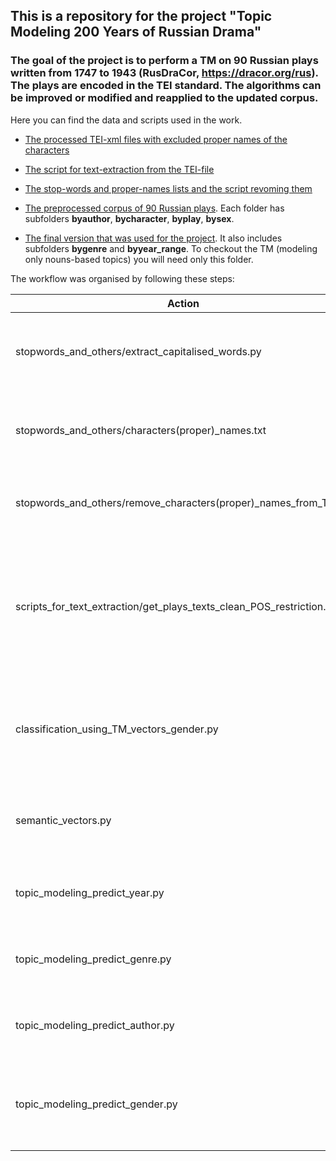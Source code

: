## This is a repository for the project "Topic Modeling 200 Years of Russian Drama"

### The goal of the project is to perform a TM on 90 Russian plays written from 1747 to 1943 (RusDraCor, https://dracor.org/rus). The plays are encoded in the TEI standard. The algorithms can be improved or modified and reapplied to the updated corpus.

Here you can find the data and scripts used in the work.

* [The processed TEI-xml files with excluded proper names of the characters](https://github.com/IraPS/rusdracor_topic_modeling/tree/master/tei_without_proper_names)

* [The script for text-extraction from the TEI-file](https://github.com/IraPS/rusdracor_topic_modeling/tree/master/scripts_for_text_extraction)

* [The stop-words and proper-names lists and the script revoming them](https://github.com/IraPS/rusdracor_topic_modeling/tree/master/stopwords_and_others)

* [The preprocessed corpus of 90 Russian plays](https://github.com/IraPS/rusdracor_topic_modeling/tree/master/corpora). Each folder has subfolders **byauthor**, **bycharacter**, **byplay**, **bysex**. 

* [The final version that was used for the project](https://github.com/IraPS/rusdracor_topic_modeling/tree/master/corpora/speech_corpus_no_prop_char_names_ONLY_NOUNS). It also includes subfolders **bygenre** and **byyear_range**. To checkout the TM (modeling only nouns-based topics) you will need only this folder.

The workflow was organised by following these steps:

| Action          | Description   |
| ------------- |:-------------:|
| stopwords_and_others/extract_capitalised_words.py     | Extracting all capitalised words not in the beginning of a sentence |
| stopwords_and_others/characters(proper)\_names.txt    | Filtering the list to keep only character's proper names      |
| stopwords_and_others/remove_characters(proper)\_names_from_TEI.py | Removing proper names from the TEI documents     |
| scripts_for_text_extraction/get_plays_texts_clean_POS_restriction.py | Extracting characters' speech-texts from the TEI documents with POS restictions (different options available)|
| classification_using_TM_vectors_gender.py | Trying to choose the best model with a character's gender classificaton task |
| semantic_vectors.py | Choosing the best model by calculating "semdensity" of topics |
| topic_modeling_predict_year.py | Applying the model to spot topics' temporal distribution |
| topic_modeling_predict_genre.py | Applying the model to spot topics' distribution by genre |
| topic_modeling_predict_author.py | Applying the model to spot topics' distribution by author |
| topic_modeling_predict_gender.py | Applying the model to spot topics' distribution by character's gender |

 
